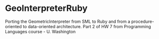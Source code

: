 GeoInterpreterRuby
==================

Porting the GeometricInterpreter from SML to Ruby and from a procedure-oriented to data-oriented architecture.
Part 2 of HW 7 from Programming Languages course - U. Washington